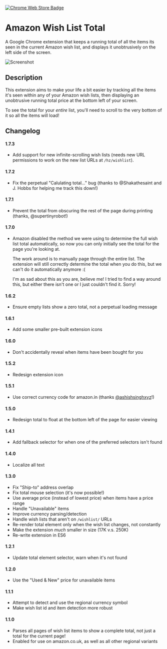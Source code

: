 [![Chrome Web Store Badge](https://raw.githubusercontent.com/jasontbradshaw/amazon-wish-list-total/master/images/badge.png)](https://chrome.google.com/webstore/detail/amazon-wish-list-total/boekbkconiendicldakeboooeilaldmh)

Amazon Wish List Total
======================

A Google Chrome extension that keeps a running total of all the items its seen
in the current Amazon wish list, and displays it unobtrusively on the left side
of the screen.

![Screenshot](https://raw.githubusercontent.com/jasontbradshaw/amazon-wish-list-total/master/images/screenshot.png)

Description
----
This extension aims to make your life a bit easier by tracking all the items
it's seen within any of your Amazon wish lists, then displaying an unobtrusive
running total price at the bottom left of your screen.

To see the total for your _entire_ list, you'll need to scroll to the very
bottom of it so all the items will load!

Changelog
----
#### 1.7.3
* Add support for new infinite-scrolling wish lists (needs new URL permissions
  to work on the new list URLs at `/hz/wishlist`).

#### 1.7.2
* Fix the perpetual "Calulating total..." bug (thanks to @Shakathesaint and J.
  Hobbs for helping me track this down!)

#### 1.7.1
* Prevent the total from obscuring the rest of the page during printing (thanks,
  @supertinyrobot!)

#### 1.7.0
* Amazon disabled the method we were using to determine the full wish list total
  automatically, so now you can only initially see the total for the page you're
  looking at.

  The work around is to manually page through the entire list. The extension
  will still correctly determine the total when you do this, but we can't do it
  automatically anymore :(

  I'm as sad about this as you are, believe me! I tried to find a way around
  this, but either there isn't one or I just couldn't find it. Sorry!

#### 1.6.2
* Ensure empty lists show a zero total, not a perpetual loading message

#### 1.6.1
* Add some smaller pre-built extension icons

#### 1.6.0
* Don't accidentally reveal when items have been bought for you

#### 1.5.2
* Redesign extension icon

#### 1.5.1
* Use correct currency code for amazon.in (thanks [@ashishsinghxyz](https://github.com/ashishsinghxyz)!)

#### 1.5.0
* Redesign total to float at the bottom left of the page for easier viewing

#### 1.4.1
* Add fallback selector for when one of the preferred selectors isn't found

#### 1.4.0
* Localize all text

#### 1.3.0
* Fix "Ship-to" address overlap
* Fix total mouse selection (it's now possible!)
* Use average price (instead of lowest price) when items have a price range
* Handle "Unavailable" items
* Improve currency parsing/detection
* Handle wish lists that aren't on `/wishlist/` URLs
* Re-render total element only when the wish list changes, not constantly
* Make the extension _much_ smaller in size (17K v.s. 250K)
* Re-write extension in ES6

#### 1.2.1
* Update total element selector, warn when it's not found

#### 1.2.0
* Use the "Used & New" price for unavailable items

#### 1.1.1
* Attempt to detect and use the regional currency symbol
* Make wish list id and item detection more robust

#### 1.1.0
* Parses all pages of wish list items to show a complete total, not just a total
  for the current page!
* Enabled for use on amazon.co.uk, as well as all other regional variants

